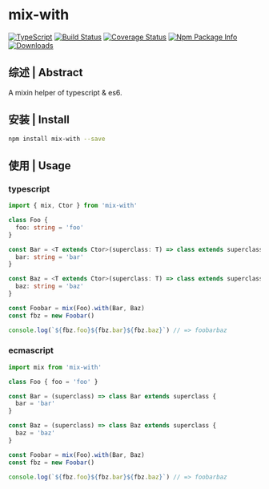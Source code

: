# mix-with

[![TypeScript](https://img.shields.io/badge/lang-typescript-blue.svg)](https://www.tslang.cn/) [![Build Status](https://travis-ci.org/yusangeng/mix-with.svg?branch=master)](https://travis-ci.org/yusangeng/mix-with) [![Coverage Status](https://coveralls.io/repos/github/yusangeng/mix-with/badge.svg?branch=master)](https://coveralls.io/github/yusangeng/mix-with?branch=master) [![Npm Package Info](https://badge.fury.io/js/mix-with.svg)](https://www.npmjs.com/package/mix-with) [![Downloads](https://img.shields.io/npm/dw/mix-with.svg?style=flat)](https://www.npmjs.com/package/mix-with)

## 综述 | Abstract

A mixin helper of typescript & es6.

## 安装 | Install

``` bash
npm install mix-with --save
```

## 使用 | Usage

### typescript

``` ts
import { mix, Ctor } from 'mix-with'

class Foo {
  foo: string = 'foo'
}

const Bar = <T extends Ctor>(superclass: T) => class extends superclass {
  bar: string = 'bar'
}

const Baz = <T extends Ctor>(superclass: T) => class extends superclass {
  baz: string = 'baz'
}

const Foobar = mix(Foo).with(Bar, Baz)
const fbz = new Foobar()

console.log(`${fbz.foo}${fbz.bar}${fbz.baz}`) // => foobarbaz
```

### ecmascript

``` js
import mix from 'mix-with'

class Foo { foo = 'foo' }

const Bar = (superclass) => class Bar extends superclass {
  bar = 'bar'
}

const Baz = (superclass) => class Baz extends superclass {
  baz = 'baz'
}

const Foobar = mix(Foo).with(Bar, Baz)
const fbz = new Foobar()

console.log(`${fbz.foo}${fbz.bar}${fbz.baz}`) // => foobarbaz
```
